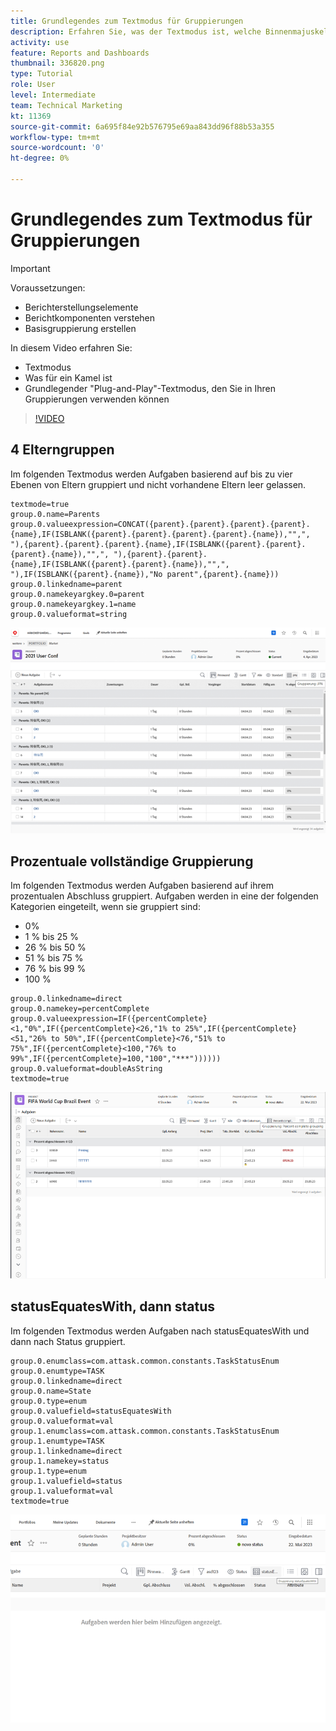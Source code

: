 ```yaml
---
title: Grundlegendes zum Textmodus für Gruppierungen
description: Erfahren Sie, was der Textmodus ist, welche Binnenmajuskel-Groß-/Kleinschreibung ist und welchen einfachen Textmodus Sie in Ihren Gruppierungen in Workfront verwenden können.
activity: use
feature: Reports and Dashboards
thumbnail: 336820.png
type: Tutorial
role: User
level: Intermediate
team: Technical Marketing
kt: 11369
source-git-commit: 6a695f84e92b576795e69aa843dd96f88b53a355
workflow-type: tm+mt
source-wordcount: '0'
ht-degree: 0%

---
```



# Grundlegendes zum Textmodus für Gruppierungen

>[!IMPORTANT]
>
>Voraussetzungen:
>
>* Berichterstellungselemente
>* Berichtkomponenten verstehen
>* Basisgruppierung erstellen


In diesem Video erfahren Sie:

* Textmodus
* Was für ein Kamel ist
* Grundlegender &quot;Plug-and-Play&quot;-Textmodus, den Sie in Ihren Gruppierungen verwenden können

>[!VIDEO](https://video.tv.adobe.com/v/3410641/?quality=12)

## 4 Elterngruppen

Im folgenden Textmodus werden Aufgaben basierend auf bis zu vier Ebenen von Eltern gruppiert und nicht vorhandene Eltern leer gelassen.

```
textmode=true
group.0.name=Parents
group.0.valueexpression=CONCAT({parent}.{parent}.{parent}.{parent}.{name},IF(ISBLANK({parent}.{parent}.{parent}.{parent}.{name}),"",", "),{parent}.{parent}.{parent}.{name},IF(ISBLANK({parent}.{parent}.{parent}.{name}),"",", "),{parent}.{parent}.{name},IF(ISBLANK({parent}.{parent}.{name}),"",", "),IF(ISBLANK({parent}.{name}),"No parent",{parent}.{name}))
group.0.linkedname=parent
group.0.namekeyargkey.0=parent
group.0.namekeyargkey.1=name
group.0.valueformat=string
```

![Ein Bildschirmbild mit vier übergeordneten Elementen gruppierten Projektaufgaben](assets/4-parents-grouping.png)


## Prozentuale vollständige Gruppierung

Im folgenden Textmodus werden Aufgaben basierend auf ihrem prozentualen Abschluss gruppiert. Aufgaben werden in eine der folgenden Kategorien eingeteilt, wenn sie gruppiert sind:

* 0%
* 1 % bis 25 %
* 26 % bis 50 %
* 51 % bis 75 %
* 76 % bis 99 %
* 100 %

```
group.0.linkedname=direct
group.0.namekey=percentComplete
group.0.valueexpression=IF({percentComplete}<1,"0%",IF({percentComplete}<26,"1% to 25%",IF({percentComplete}<51,"26% to 50%",IF({percentComplete}<76,"51% to 75%",IF({percentComplete}<100,"76% to 99%",IF({percentComplete}=100,"100","***"))))))
group.0.valueformat=doubleAsString
textmode=true
```

![Ein Screenshot mit Projektanforderungen gruppiert nach Prozentsatz der Abschlüsse](assets/percent-complete-grouping.png)

## statusEquatesWith, dann status

Im folgenden Textmodus werden Aufgaben nach statusEquatesWith und dann nach Status gruppiert.

```
group.0.enumclass=com.attask.common.constants.TaskStatusEnum
group.0.enumtype=TASK
group.0.linkedname=direct
group.0.name=State
group.0.type=enum
group.0.valuefield=statusEquatesWith
group.0.valueformat=val
group.1.enumclass=com.attask.common.constants.TaskStatusEnum
group.1.enumtype=TASK
group.1.linkedname=direct
group.1.namekey=status
group.1.type=enum
group.1.valuefield=status
group.1.valueformat=val
textmode=true
```

![Ein Bildschirmbild mit nach statusEquatesWith gruppierten Projektaufgaben](assets/status-equates-with.png)


